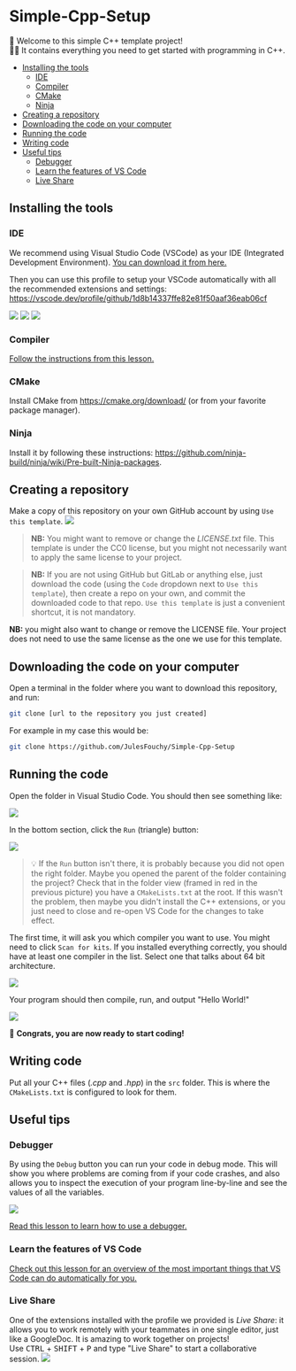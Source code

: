# Simple-Cpp-Setup

🎉 Welcome to this simple C++ template project!<br/>
👩‍💻 It contains everything you need to get started with programming in C++.

- [Installing the tools](#installing-the-tools)
  - [IDE](#ide)
  - [Compiler](#compiler)
  - [CMake](#cmake)
  - [Ninja](#ninja)
- [Creating a repository](#creating-a-repository)
- [Downloading the code on your computer](#downloading-the-code-on-your-computer)
- [Running the code](#running-the-code)
- [Writing code](#writing-code)
- [Useful tips](#useful-tips)
  - [Debugger](#debugger)
  - [Learn the features of VS Code](#learn-the-features-of-vs-code)
  - [Live Share](#live-share)


## Installing the tools

### IDE

We recommend using Visual Studio Code (VSCode) as your IDE (Integrated Development Environment). [You can download it from here.](https://code.visualstudio.com/)

Then you can use this profile to setup your VSCode automatically with all the recommended extensions and settings: https://vscode.dev/profile/github/1d8b14337ffe82e81f50aaf36eab06cf

![](./readme-images/install-profile-1.png)
![](./readme-images/install-profile-2.png)
![](./readme-images/install-profile-3.png)

### Compiler

[Follow the instructions from this lesson.](https://julesfouchy.github.io/Learn--Clean-Code-With-Cpp/lessons/install-a-compiler/)

### CMake

Install CMake from https://cmake.org/download/ (or from your favorite package manager).

### Ninja

Install it by following these instructions: https://github.com/ninja-build/ninja/wiki/Pre-built-Ninja-packages.

## Creating a repository

Make a copy of this repository on your own GitHub account by using `Use this template`.
![](./readme-images/use-this-template.png)

> **NB:** You might want to remove or change the *LICENSE.txt* file. This template is under the CC0 license, but you might not necessarily want to apply the same license to your project.

> **NB:** If you are not using GitHub but GitLab or anything else, just download the code (using the `Code` dropdown next to `Use this template`), then create a repo on your own, and commit the downloaded code to that repo. `Use this template` is just a convenient shortcut, it is not mandatory.

**NB:** you might also want to change or remove the LICENSE file. Your project does not need to use the same license as the one we use for this template.

## Downloading the code on your computer

Open a terminal in the folder where you want to download this repository, and run:
```bash
git clone [url to the repository you just created]
```

For example in my case this would be:
```bash
git clone https://github.com/JulesFouchy/Simple-Cpp-Setup
```

## Running the code

Open the folder in Visual Studio Code. You should then see something like:

![](./readme-images/open-project.png)

In the bottom section, click the `Run` (triangle) button:

![](./readme-images/run.png)

> 💡 If the `Run` button isn't there, it is probably because you did not open the right folder. Maybe you opened the parent of the folder containing the project? Check that in the folder view (framed in red in the previous picture) you have a `CMakeLists.txt` at the root.
If this wasn't the problem, then maybe you didn't install the C++ extensions, or you just need to close and re-open VS Code for the changes to take effect.

The first time, it will ask you which compiler you want to use. You might need to click `Scan for kits`. If you installed everything correctly, you should have at least one compiler in the list. Select one that talks about 64 bit architecture.

![](./readme-images/select-a-kit.png)

Your program should then compile, run, and output "Hello World!"

![](./readme-images/hello-world.png)

🎉 **Congrats, you are now ready to start coding!**

## Writing code

Put all your C++ files (*.cpp* and *.hpp*) in the `src` folder. This is where the `CMakeLists.txt` is configured to look for them.

## Useful tips

### Debugger

By using the `Debug` button you can run your code in debug mode. This will show you where problems are coming from if your code crashes, and also allows you to inspect the execution of your program line-by-line and see the values of all the variables.

![](./readme-images/debug.png)

[Read this lesson to learn how to use a debugger.](https://julesfouchy.github.io/Learn--Clean-Code-With-Cpp/lessons/debugger)

### Learn the features of VS Code

[Check out this lesson for an overview of the most important things that VS Code can do automatically for you.](https://julesfouchy.github.io/Learn--Clean-Code-With-Cpp/lessons/ide/#quick-actions)

### Live Share

One of the extensions installed with the profile we provided is *Live Share*: it allows you to work remotely with your teammates in one single editor, just like a GoogleDoc. It is amazing to work together on projects! <br/>
Use <kbd>CTRL</kbd> + <kbd>SHIFT</kbd> + <kbd>P</kbd> and type "Live Share" to start a collaborative session.
![](./readme-images/live-share.png)
